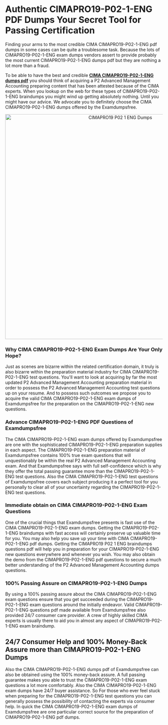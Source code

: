 <h1>Authentic CIMAPRO19-P02-1-ENG PDF Dumps Your Secret Tool for Passing Certification</h1>
<p>Finding your arms to the most credible CIMA CIMAPRO19-P02-1-ENG pdf dumps in some cases can be quite a troublesome task. Because the lots of CIMAPRO19-P02-1-ENG exam dumps vendors assert to provide probably the most current CIMAPRO19-P02-1-ENG dumps pdf but they are nothing a lot more than a fraud.</p>
<p>To be able to have the best and credible <strong><a href="https://examdumpsfree.com/CIMAPRO19-P02-1-ENG-exam-dumps">CIMA CIMAPRO19-P02-1-ENG dumps pdf</a></strong> you should think of acquiring a P2 Advanced Management Accounting preparing content that has been attested because of the CIMA experts. When you lookup on the web for these types of CIMAPRO19-P02-1-ENG braindumps you might wind up getting absolutely nothing. Until you might have our advice. We advocate you to definitely choose the CIMA CIMAPRO19-P02-1-ENG dumps offered by the Examdumpsfree.</p>
<p style="text-align: center;"><a href="https://examdumpsfree.com/CIMAPRO19-P02-1-ENG-exam-dumps"><img src="https://i.ibb.co/yV3fvNg/Exam-Dumps-Free.png" alt="CIMAPRO19 P02 1 ENG Dumps" width="720" /></a></p>
<h3>Why CIMA CIMAPRO19-P02-1-ENG Exam Dumps Are Your Only Hope?</h3>
<p>Just as scenes are bizarre within the related certification domain, it truly is also bizarre within the preparation material industry for CIMA CIMAPRO19-P02-1-ENG test questions. You'll want to look at acquiring by far the most updated P2 Advanced Management Accounting preparation material in order to possess the P2 Advanced Management Accounting test questions up on your resume. And to possess such outcomes we propose you to acquire the valid CIMA CIMAPRO19-P02-1-ENG exam dumps of Examdumpsfree for the preparation on the CIMAPRO19-P02-1-ENG new questions.</p>
<h3><strong>Advance CIMAPRO19-P02-1-ENG PDF Questions of Examdumpsfree</strong></h3>
<p>The CIMA CIMAPRO19-P02-1-ENG exam dumps offered by Examdumpsfree are one with the sophisticated CIMAPRO19-P02-1-ENG preparation supplies in each aspect. The CIMAPRO19-P02-1-ENG preparation material of Examdumpsfree contains 100% true exam questions that will unquestionably be within the real P2 Advanced Management Accounting exam. And that Examdumpsfree says with full self-confidence which is why they offer the total passing guarantee more than the CIMAPRO19-P02-1-ENG test questions. Also the CIMA CIMAPRO19-P02-1-ENG test questions of Examdumpsfree covers each subject producing it a perfect tool for you personally to clear all of your uncertainty regarding the CIMAPRO19-P02-1-ENG test questions.</p>
<h3><strong>Immediate obtain on CIMA CIMAPRO19-P02-1-ENG Exam Questions</strong></h3>
<p>One of the crucial things that Examdumpsfree presents is fast use of the CIMA CIMAPRO19-P02-1-ENG exam dumps. Getting the CIMAPRO19-P02-1-ENG braindumps with fast access will certainly preserve up valuable time for you. You may also help you save up your time with CIMA CIMAPRO19-P02-1-ENG pdf dumps. Getting the CIMAPRO19 P02 1 ENG braindumps questions pdf will help you in preparation for your CIMAPRO19-P02-1-ENG new questions everywhere and whenever you wish. You may also obtain the demo from the CIMAPRO19-P02-1-ENG pdf questions to secure a much better understanding of the P2 Advanced Management Accounting dumps questions.</p>
<h3><strong>100% Passing Assure on CIMAPRO19-P02-1-ENG Dumps</strong></h3>
<p>By using a 100% passing assure about the CIMA CIMAPRO19-P02-1-ENG exam questions ensure that you get succeeded during the CIMAPRO19-P02-1-ENG exam questions around the initially endeavor. Valid CIMAPRO19-P02-1-ENG questions pdf made available from Examdumpsfree also provided 24/7 consumer care provider. A crew of highly skilled CIMA experts is usually there to aid you in almost any aspect of CIMAPRO19-P02-1-ENG exam braindump.</p>
<h2><strong>24/7 Consumer Help and 100% Money-Back Assure more than CIMAPRO19-P02-1-ENG Dumps</strong></h2>
<p>Also the CIMA CIMAPRO19-P02-1-ENG dumps pdf of Examdumpsfree can also be obtained using the 100% money-back assure. A full passing guarantee makes you able to trust the CIMAPRO19-P02-1-ENG exam questions a lot more comfortably. Also the CIMA CIMAPRO19-P02-1-ENG exam dumps have 24/7 buyer assistance. So For those who ever feel stuck when preparing for the CIMAPRO19-P02-1-ENG test questions you can generally possess the possibility of contacting the experts via consumer help. In quick the CIMA CIMAPRO19-P02-1-ENG exam dumps of Examdumpsfree are one particular correct source for the preparation of CIMAPRO19-P02-1-ENG pdf dumps.</p>
<h3>&nbsp;</h3>
<h3>&nbsp;</h3>

